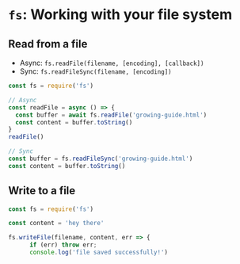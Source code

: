 # `fs`: Working with your file system

## Read from a file

* Async: `fs.readFile(filename, [encoding], [callback])`
* Sync: `fs.readFileSync(filename, [encoding])`

```javascript
const fs = require('fs')

// Async
const readFile = async () => {
  const buffer = await fs.readFile('growing-guide.html')
  const content = buffer.toString()
}
readFile()

// Sync
const buffer = fs.readFileSync('growing-guide.html')
const content = buffer.toString()
```

## Write to a file

```javascript
const fs = require('fs')

const content = 'hey there'

fs.writeFile(filename, content, err => {
      if (err) throw err;
      console.log('file saved successfully!')
```
